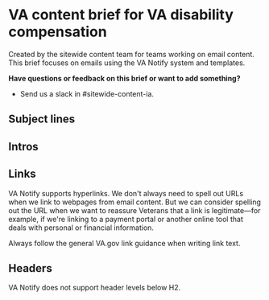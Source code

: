 # VA content brief for VA disability compensation

Created by the sitewide content team for teams working on email content. This brief focuses on emails using the VA Notify system and templates.

**Have questions or feedback on this brief or want to add something?**
- Send us a slack in #sitewide-content-ia.

## Subject lines

## Intros

## Links
VA Notify supports hyperlinks. We don't always need to spell out URLs when we link to webpages from email content. But we can consider spelling out the URL when we want to reassure Veterans that a link is legitimate—for example, if we're linking to a payment portal or another online tool that deals with personal or financial information. 

Always follow the general VA.gov link guidance when writing link text.

## Headers
VA Notify does not support header levels below H2. 

## 
